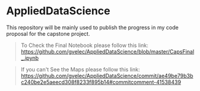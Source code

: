 # AppliedDataScience
This repository will be mainly used to publish the progress in my code proposal for the capstone project.
> To Check the Final Notebook please follow this link: https://github.com/gvelec/AppliedDataScience/blob/master/CapsFinal_.ipynb

> If you can't See the Maps please follow this link: https://github.com/gvelec/AppliedDataScience/commit/ae49be79b3bc240be2e5aeecd308f8233f895b14#commitcomment-41538439
